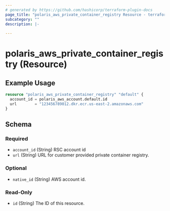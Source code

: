 ```yaml
---
# generated by https://github.com/hashicorp/terraform-plugin-docs
page_title: "polaris_aws_private_container_registry Resource - terraform-provider-polaris"
subcategory: ""
description: |-
  
---
```


# polaris_aws_private_container_registry (Resource)



## Example Usage

```terraform
resource "polaris_aws_private_container_registry" "default" {
  account_id = polaris_aws_account.default.id
  url        = "123456789012.dkr.ecr.us-east-2.amazonaws.com"
}
```

<!-- schema generated by tfplugindocs -->
## Schema

### Required

- `account_id` (String) RSC account id
- `url` (String) URL for customer provided private container registry.

### Optional

- `native_id` (String) AWS account id.

### Read-Only

- `id` (String) The ID of this resource.
